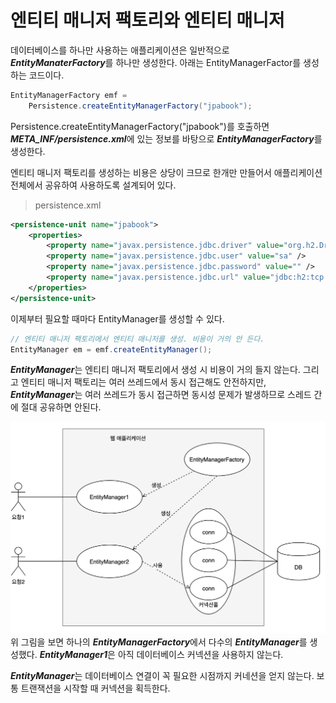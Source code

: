 # 엔티티 매니저 팩토리와 엔티티 매니저
데이터베이스를 하나만 사용하는 애플리케이션은 일반적으로 ***EntityManaterFactory***를 하나만 
생성한다. 아래는 EntityManagerFactor를 생성하는 코드이다.
~~~java
EntityManagerFactory emf = 
    Persistence.createEntityManagerFactory("jpabook");
~~~
Persistence.createEntityManagerFactory("jpabook")를 호출하면 ***META_INF/persistence.xml***에 있는 정보를 바탕으로
***EntityManagerFactory***를 생성한다.

엔티티 매니저 팩토리를 생성하는 비용은 상당이 크므로 한개만 만들어서 애플리케이션 전체에서 공유하여 사용하도록 설계되어 있다.

> persistence.xml
~~~xml
<persistence-unit name="jpabook">
    <properties>
        <property name="javax.persistence.jdbc.driver" value="org.h2.Driver" />
        <property name="javax.persistence.jdbc.user" value="sa" />
        <property name="javax.persistence.jdbc.password" value="" />
        <property name="javax.persistence.jdbc.url" value="jdbc:h2:tcp://localhost/~/test" />
    </properties>
</persistence-unit>
~~~
이제부터 필요할 때마다 EntityManager를 생성할 수 있다.
~~~java
// 엔티티 매니저 팩토리에서 엔티티 매니저를 생성. 비용이 거의 안 든다.
EntityManager em = emf.createEntityManager();
~~~
***EntityManager***는 엔티티 매니저 팩토리에서 생성 시 비용이 거의 들지 않는다. 그리고 엔티티 매니저 팩토리는 여러 쓰레드에서
동시 접근해도 안전하지만, ***EntityManager***는 여러 쓰레드가 동시 접근하면 동시성 문제가 발생하므로 스레드 간에 절대 공유하면
안된다.

![image.3_1](raws/3-1.png)
위 그림을 보면 하나의 ***EntityManagerFactory***에서 다수의 ***EntityManager***를 생성했다.
***EntityManager1***은 아직 데이터베이스 커넥션을 사용하지 않는다. 

***EntityManager***는 데이터베이스 연결이 꼭 필요한 시점까지 커네션을 얻지 않는다. 보통 트랜잭션을 시작할 때 커넥션을 획득한다.